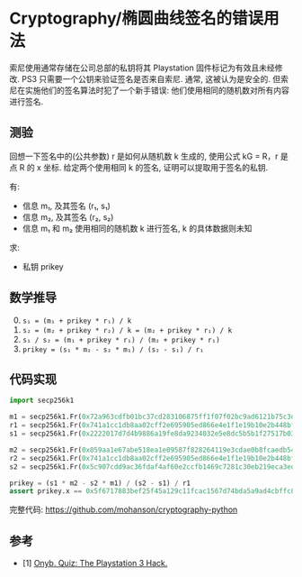 # Cryptography/椭圆曲线签名的错误用法

索尼使用通常存储在公司总部的私钥将其 Playstation 固件标记为有效且未经修改. PS3 只需要一个公钥来验证签名是否来自索尼. 通常, 这被认为是安全的. 但索尼在实施他们的签名算法时犯了一个新手错误: 他们使用相同的随机数对所有内容进行签名.

## 测验

回想一下签名中的(公共参数) r 是如何从随机数 k 生成的, 使用公式 kG = R，r 是点 R 的 x 坐标. 给定两个使用相同 k 的签名, 证明可以提取用于签名的私钥.

有:

- 信息 m₁, 及其签名 (r₁, s₁)
- 信息 m₂, 及其签名 (r₂, s₂)
- 信息 m₁ 和 m₂ 使用相同的随机数 k 进行签名, k 的具体数据则未知

求:

- 私钥 prikey

## 数学推导

0. `s₁ = (m₁ + prikey * r₁) / k`
0. `s₂ = (m₂ + prikey * r₂) / k = (m₂ + prikey * r₁) / k`
0. `s₁ / s₂ = (m₁ + prikey * r₁) / (m₂ + prikey * r₁)`
0. `prikey = (s₁ * m₂ - s₂ * m₁) / (s₂ - s₁) / r₁`

## 代码实现

```py
import secp256k1

m1 = secp256k1.Fr(0x72a963cdfb01bc37cd283106875ff1f07f02bc9ad6121b75c3d17629df128d4e)
r1 = secp256k1.Fr(0x741a1cc1db8aa02cff2e695905ed866e4e1f1e19b10e2b448bf01d4ef3cbd8ed)
s1 = secp256k1.Fr(0x2222017d7d4b9886a19fe8da9234032e5e8dc5b5b1f27517b03ac8e1dd573c78)

m2 = secp256k1.Fr(0x059aa1e67abe518ea1e09587f828264119e3cdae0b8fcaedb542d8c287c3d420)
r2 = secp256k1.Fr(0x741a1cc1db8aa02cff2e695905ed866e4e1f1e19b10e2b448bf01d4ef3cbd8ed)
s2 = secp256k1.Fr(0x5c907cdd9ac36fdaf4af60e2ccfb1469c7281c30eb219eca3eddf1f0ad804655)

prikey = (s1 * m2 - s2 * m1) / (s2 - s1) / r1
assert prikey.x == 0x5f6717883bef25f45a129c11fcac1567d74bda5a9ad4cbffc8203c0da2a1473c
```

完整代码: <https://github.com/mohanson/cryptography-python>

## 参考

- [1] [Onyb. Quiz: The Playstation 3 Hack.](https://onyb.gitbook.io/secp256k1-python/the-playstation-3-hack)
